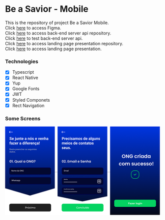# Be a Savior - Mobile

This is the repository of project Be a Savior Mobile.  
Click [here](https://www.figma.com/file/gCI9SPrN1WMvo2WkqN0DFY/Be-a-Savior?t=3TkE4U8GDea94UD6-0) to access Figma.  
Click [here](https://github.com/hallexcosta/be-a-savior) to access back-end server api repository.  
Click [here](https://be-a-savior.onrender.com/) to test back-end server api.  
Click [here](https://github.com/hallancosta/be-a-savior-landing-page) to access landing page presentation repository.  
Click [here](https://be-a-savior.netlify.app) to access landing page presentation.  

### Technologies

- [x] Typescript
- [x] React Native
- [x] Yup
- [x] Google Fonts
- [x] JWT
- [x] Styled Componets
- [x] Rect Navigation

### Some Screens

![](./docs/images/telas.png)
